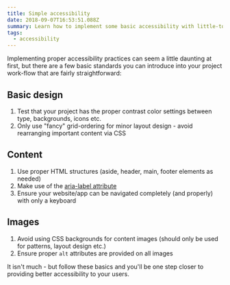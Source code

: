 ```yaml
---
title: Simple accessibility
date: 2018-09-07T16:53:51.088Z
summary: Learn how to implement some basic accessibility with little-to-no effort
tags:
  - accessibility
---
```

Implementing proper accessibility practices can seem a little daunting at first, but there are a few basic standards you can introduce into your project work-flow that are fairly straightforward:

## Basic design

1. Test that your project has the proper contrast color settings between type, backgrounds, icons etc.
2. Only use "fancy" grid-ordering for minor layout design - avoid rearranging important content via CSS

## Content

1. Use proper HTML structures (aside, header, main, footer elements as needed)
2. Make use of the [aria-label attribute](https://developer.mozilla.org/en-US/docs/Web/Accessibility/ARIA/ARIA_Techniques/Using_the_aria-label_attribute)
3. Ensure your website/app can be navigated completely (and properly) with only a keyboard

## Images

1. Avoid using CSS backgrounds for content images (should only be used for patterns, layout design etc.)
2. Ensure proper `alt` attributes are provided on all images

It isn't much - but follow these basics and you'll be one step closer to providing better accessibility to your users.
